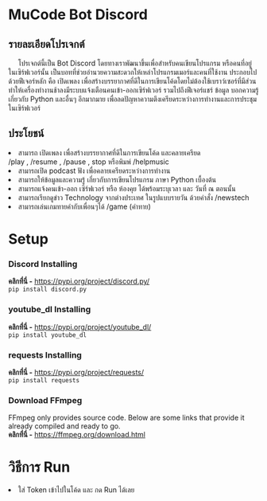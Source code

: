 # MuCode Bot Discord 

## รายละเอียดโปรเจกต์

&nbsp;&nbsp;&nbsp;&nbsp;&nbsp;โปรเจกต์นี้เป็น Bot Discord โดยทางเราพัฒนาขึ้นเพื่อสำหรับคนเขียนโปรแกรม หรือคนที่อยู่ในเซิร์ฟเวอร์นั้น เป็นบอทที่ช่วยอำนวยความสะดวกให้เหล่าโปรแกรมเมอร์และคนที่ใช้งาน ประกอบไปด้วยฟีเจอร์หลัก คือ เปิดเพลง เพื่อสร้างบรรยากาศที่ดีในการเขียนโค้ดโดยไม่ต้องใช้เบราว์เซอร์ที่มีส่วนทำให้เครื่องทำงานช้าลงมีระบบแจ้งเตือนคนเข้า-ออกเซิร์ฟเวอร์ รวมไปถึงฟีเจอร์แชร์ ข้อมูล บอกความรู้เกี่ยวกับ  Python และอื่นๆ อีกมากมาย เพื่อลดปัญหาความตึงเครียดระหว่างการทำงานและการประชุมในเซิร์ฟเวอร์

## ประโยชน์

<li>สามารถ เปิดเพลง เพื่อสร้างบรรยากาศที่ดีในการเขียนโค้ด และคลายเครียด</li>
/play , /resume , /pause , stop หรือพิมพ์ /helpmusic

<li>สามารถเปิด podcast ฟัง เพื่อคลายเครียดระหว่างการทำงาน</li>

<li>สามารถให้ข้อมูลและความรู้ เกี่ยวกับการเขียนโปรแกรม ภาษา Python เบื้องต้น</li>

<li>สามารถแจ้งคนเข้า-ออก เซิร์ฟเวอร์ หรือ ห้องคุย ได้พร้อมระบุเวลา และ วันที่ ณ ตอนนั้น</li>

<li>สามารถเรียกดูข่าว Technology จากต่างประเทศ ในรูปแบบรายวัน ด้วยคำสั่ง /newstech</li>

<li>สามารถเล่นเกมทายคำกับเพื่อนๆได้ /game (คำทาย)</li>




# Setup
### Discord Installing <br>
**คลิกที่นี่ -** https://pypi.org/project/discord.py/ <br>
    ```pip install discord.py```

### youtube_dl Installing <br>
**คลิกที่นี่ -** https://pypi.org/project/youtube_dl/ <br>
    ```pip install youtube_dl```

### requests Installing <br>
**คลิกที่นี่ -** https://pypi.org/project/requests/ <br>
    ```pip install requests```

### Download FFmpeg <br>
FFmpeg only provides source code. Below are some links that provide it already compiled and ready to go. <br>
**คลิกที่นี่ -** https://ffmpeg.org/download.html <br>

# วิธีการ Run
<li>ใส่ Token เข้าไปในโค้ด และ กด Run ได้เลย</li>
